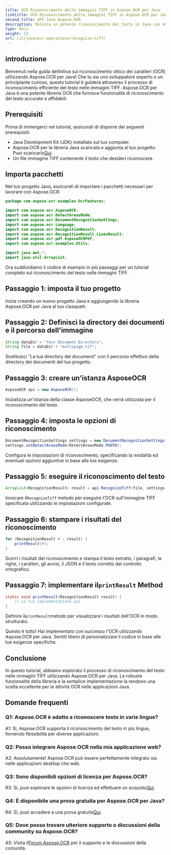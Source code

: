 ```yaml
---
title: OCR Riconoscimento delle immagini TIFF in Aspose.OCR per Java
linktitle: OCR Riconoscimento delle immagini TIFF in Aspose.OCR per Java
second_title: API Java Aspose.OCR
description: Sblocca un potente riconoscimento del testo in Java con Aspose.OCR. Riconosci facilmente il testo nelle immagini TIFF. Scaricalo ora per un'esperienza OCR senza interruzioni.
type: docs
weight: 13
url: /it/java/ocr-operations/recognize-tiff/
---
```

## introduzione

Benvenuti nella guida definitiva sul riconoscimento ottico dei caratteri (OCR) utilizzando Aspose.OCR per Java! Che tu sia uno sviluppatore esperto o un principiante curioso, questo tutorial ti guiderà attraverso il processo di riconoscimento efficiente del testo nelle immagini TIFF. Aspose.OCR per Java è una potente libreria OCR che fornisce funzionalità di riconoscimento del testo accurate e affidabili.

## Prerequisiti

Prima di immergerci nel tutorial, assicurati di disporre dei seguenti prerequisiti:

- Java Development Kit (JDK) installato sul tuo computer.
-  Aspose.OCR per la libreria Java scaricata e aggiunta al tuo progetto. Puoi scaricarlo[Qui](https://releases.aspose.com/ocr/java/).
- Un file immagine TIFF contenente il testo che desideri riconoscere.

## Importa pacchetti

Nel tuo progetto Java, assicurati di importare i pacchetti necessari per lavorare con Aspose.OCR:

```java
package com.aspose.ocr.examples.OcrFeatures;

import com.aspose.ocr.AsposeOCR;
import com.aspose.ocr.DetectAreasMode;
import com.aspose.ocr.DocumentRecognitionSettings;
import com.aspose.ocr.Language;
import com.aspose.ocr.RecognitionResult;
import com.aspose.ocr.RecognitionResult.LinesResult;
import com.aspose.ocr.pdf.AsposeOCRPdf;
import com.aspose.ocr.examples.Utils;

import java.awt.*;
import java.util.ArrayList;
```

Ora suddividiamo il codice di esempio in più passaggi per un tutorial completo sul riconoscimento del testo nelle immagini TIFF.

## Passaggio 1: imposta il tuo progetto

Inizia creando un nuovo progetto Java e aggiungendo la libreria Aspose.OCR per Java al tuo classpath.

## Passaggio 2: Definisci la directory dei documenti e il percorso dell'immagine

```java
String dataDir = "Your Document Directory";
String file = dataDir + "multipage.tif";
```

Sostituisci "La tua directory dei documenti" con il percorso effettivo della directory dei documenti del tuo progetto.

## Passaggio 3: creare un'istanza AsposeOCR

```java
AsposeOCR api = new AsposeOCR();
```

Inizializza un'istanza della classe AsposeOCR, che verrà utilizzata per il riconoscimento del testo.

## Passaggio 4: imposta le opzioni di riconoscimento

```java
DocumentRecognitionSettings settings = new DocumentRecognitionSettings(2);
settings.setDetectAreasMode(DetectAreasMode.PHOTO);
```

Configura le impostazioni di riconoscimento, specificando la modalità ed eventuali opzioni aggiuntive in base alle tue esigenze.

## Passaggio 5: eseguire il riconoscimento del testo

```java
ArrayList<RecognitionResult> result = api.RecognizeTiff(file, settings);
```

 Invocare il`RecognizeTiff` metodo per eseguire l'OCR sull'immagine TIFF specificata utilizzando le impostazioni configurate.

## Passaggio 6: stampare i risultati del riconoscimento

```java
for (RecognitionResult r : result) {
    printResult(r);
}
```

Scorri i risultati del riconoscimento e stampa il testo estratto, i paragrafi, le righe, i caratteri, gli avvisi, il JSON e il testo corretto dal controllo ortografico.

##  Passaggio 7: implementare il`printResult` Method

```java
static void printResult(RecognitionResult result) {
    // La tua implementazione qui
}
```

 Definire il`printResult`metodo per visualizzare i risultati dell'OCR in modo strutturato.

Questo è tutto! Hai implementato con successo l'OCR utilizzando Aspose.OCR per Java. Sentiti libero di personalizzare il codice in base alle tue esigenze specifiche.

## Conclusione

In questo tutorial, abbiamo esplorato il processo di riconoscimento del testo nelle immagini TIFF utilizzando Aspose.OCR per Java. Le robuste funzionalità della libreria e la semplice implementazione la rendono una scelta eccellente per le attività OCR nelle applicazioni Java.

## Domande frequenti

### Q1: Aspose.OCR è adatto a riconoscere testo in varie lingue?

A1: Sì, Aspose.OCR supporta il riconoscimento del testo in più lingue, fornendo flessibilità per diverse applicazioni.

### Q2: Posso integrare Aspose.OCR nella mia applicazione web?

A2: Assolutamente! Aspose.OCR può essere perfettamente integrato sia nelle applicazioni desktop che web.

### Q3: Sono disponibili opzioni di licenza per Aspose.OCR?

 R3: Sì, puoi esplorare le opzioni di licenza ed effettuare un acquisto[Qui](https://purchase.aspose.com/buy).

### Q4: È disponibile una prova gratuita per Aspose.OCR per Java?

R4: Sì, puoi accedere a una prova gratuita[Qui](https://releases.aspose.com/).

### Q5: Dove posso trovare ulteriore supporto o discussioni della community su Aspose.OCR?

 A5: Visita il[Forum Aspose.OCR](https://forum.aspose.com/c/ocr/16) per il supporto e le discussioni della comunità.